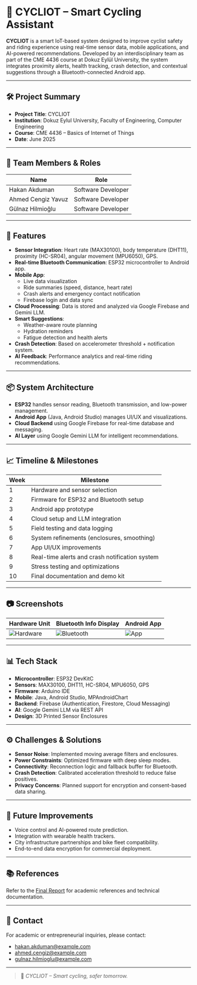# 🚴 CYCLIOT – Smart Cycling Assistant

**CYCLIOT** is a smart IoT-based system designed to improve cyclist safety and riding experience using real-time sensor data, mobile applications, and AI-powered recommendations. Developed by an interdisciplinary team as part of the CME 4436 course at Dokuz Eylül University, the system integrates proximity alerts, health tracking, crash detection, and contextual suggestions through a Bluetooth-connected Android app.

---

## 🛠 Project Summary

- **Project Title**: CYCLIOT
- **Institution**: Dokuz Eylul University, Faculty of Engineering, Computer Engineering
- **Course**: CME 4436 – Basics of Internet of Things
- **Date**: June 2025

---

## 👥 Team Members & Roles

| Name                 | Role              |
|----------------------|-------------------|
| Hakan Akduman        | Software Developer |
| Ahmed Cengiz Yavuz   | Software Developer |
| Gülnaz Hilmioğlu     | Software Developer |

---

## 🚀 Features

- **Sensor Integration**: Heart rate (MAX30100), body temperature (DHT11), proximity (HC-SR04), angular movement (MPU6050), GPS.
- **Real-time Bluetooth Communication**: ESP32 microcontroller to Android app.
- **Mobile App**:
  - Live data visualization
  - Ride summaries (speed, distance, heart rate)
  - Crash alerts and emergency contact notification
  - Firebase login and data sync
- **Cloud Processing**: Data is stored and analyzed via Google Firebase and Gemini LLM.
- **Smart Suggestions**:
  - Weather-aware route planning
  - Hydration reminders
  - Fatigue detection and health alerts
- **Crash Detection**: Based on accelerometer threshold + notification system.
- **AI Feedback**: Performance analytics and real-time riding recommendations.

---

## 📦 System Architecture

- **ESP32** handles sensor reading, Bluetooth transmission, and low-power management.
- **Android App** (Java, Android Studio) manages UI/UX and visualizations.
- **Cloud Backend** using Google Firebase for real-time database and messaging.
- **AI Layer** using Google Gemini LLM for intelligent recommendations.

---

## 📈 Timeline & Milestones

| Week | Milestone                                      |
|------|------------------------------------------------|
| 1    | Hardware and sensor selection                  |
| 2    | Firmware for ESP32 and Bluetooth setup         |
| 3    | Android app prototype                          |
| 4    | Cloud setup and LLM integration                |
| 5    | Field testing and data logging                 |
| 6    | System refinements (enclosures, smoothing)     |
| 7    | App UI/UX improvements                         |
| 8    | Real-time alerts and crash notification system |
| 9    | Stress testing and optimizations               |
| 10   | Final documentation and demo kit               |

---

## 📷 Screenshots

| Hardware Unit | Bluetooth Info Display | Android App |
|---------------|------------------------|-------------|
| ![Hardware](assets/hardware.jpg) | ![Bluetooth](assets/bluetooth.jpg) | ![App](assets/app.jpg) |

---

## 📊 Tech Stack

- **Microcontroller**: ESP32 DevKitC
- **Sensors**: MAX30100, DHT11, HC-SR04, MPU6050, GPS
- **Firmware**: Arduino IDE
- **Mobile**: Java, Android Studio, MPAndroidChart
- **Backend**: Firebase (Authentication, Firestore, Cloud Messaging)
- **AI**: Google Gemini LLM via REST API
- **Design**: 3D Printed Sensor Enclosures

---

## ⚙️ Challenges & Solutions

- **Sensor Noise**: Implemented moving average filters and enclosures.
- **Power Constraints**: Optimized firmware with deep sleep modes.
- **Connectivity**: Reconnection logic and fallback buffer for Bluetooth.
- **Crash Detection**: Calibrated acceleration threshold to reduce false positives.
- **Privacy Concerns**: Planned support for encryption and consent-based data sharing.

---

## 📌 Future Improvements

- Voice control and AI-powered route prediction.
- Integration with wearable health trackers.
- City infrastructure partnerships and bike fleet compatibility.
- End-to-end data encryption for commercial deployment.

---

## 📚 References

Refer to the [Final Report](docs/final_report.pdf) for academic references and technical documentation.

---

## 📧 Contact

For academic or entrepreneurial inquiries, please contact:

- hakan.akduman@example.com
- ahmed.cengiz@example.com
- gulnaz.hilmioglu@example.com

---

> 🚴 *CYCLIOT – Smart cycling, safer tomorrow.*

